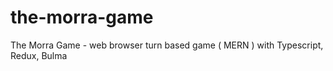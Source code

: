 # the-morra-game
The Morra Game - web browser turn based game ( MERN ) with Typescript, Redux, Bulma
